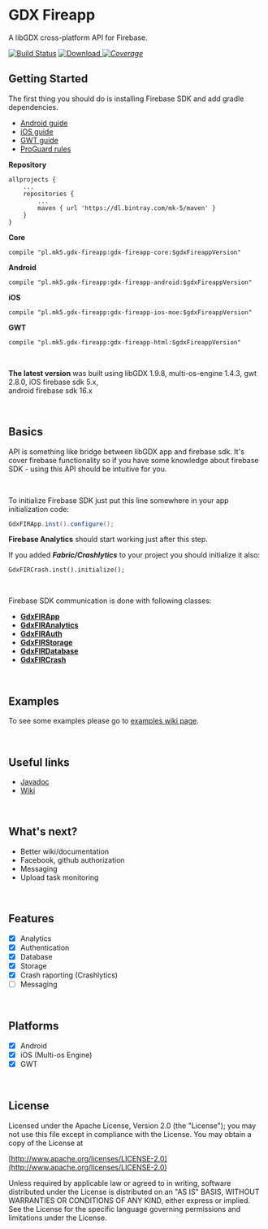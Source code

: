 # GDX Fireapp

A libGDX cross-platform API for Firebase.

[ ![Build Status](https://travis-ci.org/mk-5/gdx-fireapp.svg?branch=master)](https://travis-ci.org/mk-5/gdx-fireapp) [ ![Download](https://api.bintray.com/packages/mk-5/maven/gdx-fireapp/images/download.svg) ](https://bintray.com/mk-5/maven/gdx-fireapp/_latestVersion) [_![Coverage](https://sonarcloud.io/api/project_badges/measure?project=mk-5_gdx-fireapp&metric=coverage)_](https://sonarcloud.io/dashboard?id=mk-5_gdx-fireapp) 


## Getting Started

The first thing you should do is installing Firebase SDK and add gradle dependencies.   

- [Android  guide](https://github.com/mk-5/gdx-fireapp/wiki/Android-guide)
- [iOS guide](https://github.com/mk-5/gdx-fireapp/wiki/iOS-Guide)
- [GWT guide](https://github.com/mk-5/gdx-fireapp/wiki/GWT-guide)
- [ProGuard rules](https://github.com/mk-5/gdx-fireapp/wiki/Proguard-required-rules)  

**Repository**

```
allprojects {
    ...
    repositories {
        ...
        maven { url 'https://dl.bintray.com/mk-5/maven' }
    }
}
```
**Core**

```
compile "pl.mk5.gdx-fireapp:gdx-fireapp-core:$gdxFireappVersion"
```
**Android**

```
compile "pl.mk5.gdx-fireapp:gdx-fireapp-android:$gdxFireappVersion"
```
**iOS**

```
compile "pl.mk5.gdx-fireapp:gdx-fireapp-ios-moe:$gdxFireappVersion"
```

**GWT**

```
compile "pl.mk5.gdx-fireapp:gdx-fireapp-html:$gdxFireappVersion"
```

&nbsp;  

**The latest version** was built using libGDX 1.9.8, multi-os-engine 1.4.3, gwt 2.8.0, iOS firebase sdk 5.x,   
android firebase sdk 16.x

&nbsp;  

## Basics

API is something like bridge between libGDX app and firebase sdk. It's cover firebase functionality so if you have some knowledge about firebase SDK - using this API should be intuitive for you.  

&nbsp;  

To initialize Firebase SDK just put this line somewhere in your app initialization code:

```java
GdxFIRApp.inst().configure();
```

**Firebase Analytics** should start working just after this step.  

If you added ***Fabric/Crashlytics*** to your project you should initialize it also:

````
GdxFIRCrash.inst().initialize();
````

&nbsp;  

Firebase SDK communication is done with following classes:

- **[GdxFIRApp](http://javadoc.io/page/pl.mk5.gdx-fireapp/gdx-fireapp-core/latest/mk/gdx/firebase/GdxFIRApp.html)**
- **[GdxFIRAnalytics](http://javadoc.io/page/pl.mk5.gdx-fireapp/gdx-fireapp-core/latest/mk/gdx/firebase/GdxFIRAnalytics.html)**
- **[GdxFIRAuth](http://javadoc.io/page/pl.mk5.gdx-fireapp/gdx-fireapp-core/latest/mk/gdx/firebase/GdxFIRAuth.html)**
- **[GdxFIRStorage](http://javadoc.io/page/pl.mk5.gdx-fireapp/gdx-fireapp-core/latest/mk/gdx/firebase/GdxFIRStorage.html)**
- **[GdxFIRDatabase](http://javadoc.io/page/pl.mk5.gdx-fireapp/gdx-fireapp-core/latest/mk/gdx/firebase/GdxFIRDatabase.html)**
- **[GdxFIRCrash](http://javadoc.io/page/pl.mk5.gdx-fireapp/gdx-fireapp-core/latest/mk/gdx/firebase/GdxFIRCrash.html)**

&nbsp;  


## Examples

To see some examples please go to [examples wiki page](https://github.com/mk-5/gdx-fireapp/wiki/Examples).

&nbsp;  

## Useful links

- [Javadoc](http://javadoc.io/doc/pl.mk5.gdx-fireapp/gdx-fireapp-core)
- [Wiki](https://github.com/mk-5/gdx-fireapp/wiki)

&nbsp;  

## What's next?

- Better wiki/documentation
- Facebook, github authorization
- Messaging
- Upload task monitoring

&nbsp;  

## Features

- [x] Analytics
- [x] Authentication
- [x] Database
- [x] Storage
- [x] Crash raporting (Crashlytics)
- [ ] Messaging

&nbsp;  

## Platforms

- [x] Android
- [x] iOS (Multi-os Engine)
- [x] GWT

&nbsp;  


## License

Licensed under the Apache License, Version 2.0 (the "License"); you may not use this file except in compliance with the License. You may obtain a copy of the License at

[http://www.apache.org/licenses/LICENSE-2.0](http://www.apache.org/licenses/LICENSE-2.0)

Unless required by applicable law or agreed to in writing, software distributed under the License is distributed on an "AS IS" BASIS, WITHOUT WARRANTIES OR CONDITIONS OF ANY KIND, either express or implied. See the License for the specific language governing permissions and limitations under the License.
